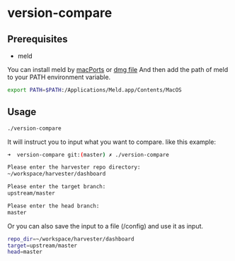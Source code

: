 # version-compare

## Prerequisites

- meld

You can install meld by [macPorts](https://www.macports.org/install.php) or [dmg file](http://meldmerge.org/)
And then add the path of meld to your PATH environment variable.

```bash
export PATH=$PATH:/Applications/Meld.app/Contents/MacOS
```

## Usage

```bash
./version-compare
```

It will instruct you to input what you want to compare. like this example:

```bash
➜  version-compare git:(master) ✗ ./version-compare

Please enter the harvester repo directory:
~/workspace/harvester/dashboard

Please enter the target branch:
upstream/master

Please enter the head branch:
master
```

Or you can also save the input to a file (/config) and use it as input.

```bash
repo_dir=~/workspace/harvester/dashboard
target=upstream/master
head=master
```
